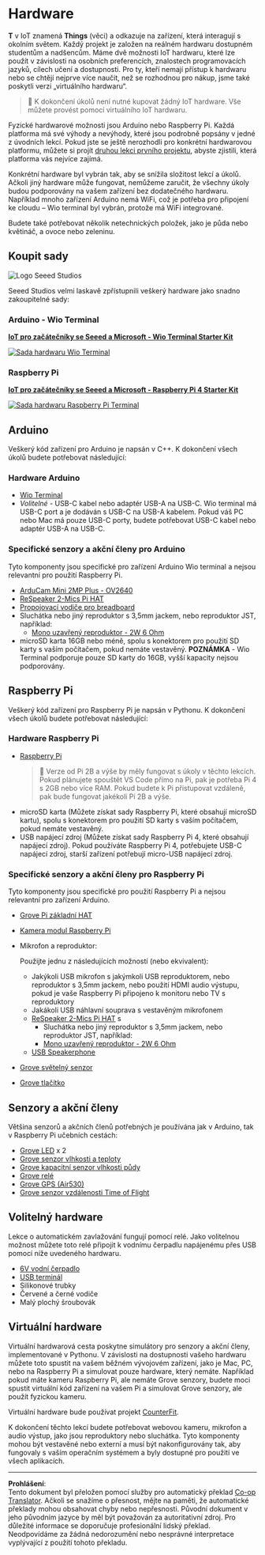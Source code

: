 <!--
CO_OP_TRANSLATOR_METADATA:
{
  "original_hash": "3dce18fab38adf93ff30b8c221b1eec5",
  "translation_date": "2025-08-27T20:30:51+00:00",
  "source_file": "hardware.md",
  "language_code": "cs"
}
-->
# Hardware

**T** v IoT znamená **Things** (věci) a odkazuje na zařízení, která interagují s okolním světem. Každý projekt je založen na reálném hardwaru dostupném studentům a nadšencům. Máme dvě možnosti IoT hardwaru, které lze použít v závislosti na osobních preferencích, znalostech programovacích jazyků, cílech učení a dostupnosti. Pro ty, kteří nemají přístup k hardwaru nebo se chtějí nejprve více naučit, než se rozhodnou pro nákup, jsme také poskytli verzi „virtuálního hardwaru“.

> 💁 K dokončení úkolů není nutné kupovat žádný IoT hardware. Vše můžete provést pomocí virtuálního IoT hardwaru.

Fyzické hardwarové možnosti jsou Arduino nebo Raspberry Pi. Každá platforma má své výhody a nevýhody, které jsou podrobně popsány v jedné z úvodních lekcí. Pokud jste se ještě nerozhodli pro konkrétní hardwarovou platformu, můžete si projít [druhou lekci prvního projektu](./1-getting-started/lessons/2-deeper-dive/README.md), abyste zjistili, která platforma vás nejvíce zajímá.

Konkrétní hardware byl vybrán tak, aby se snížila složitost lekcí a úkolů. Ačkoli jiný hardware může fungovat, nemůžeme zaručit, že všechny úkoly budou podporovány na vašem zařízení bez dodatečného hardwaru. Například mnoho zařízení Arduino nemá WiFi, což je potřeba pro připojení ke cloudu – Wio terminal byl vybrán, protože má WiFi integrované.

Budete také potřebovat několik netechnických položek, jako je půda nebo květináč, a ovoce nebo zeleninu.

## Koupit sady

![Logo Seeed Studios](../../translated_images/seeed-logo.74732b6b482b6e8e8bdcc06f0541fc92b1dabf5e3e8f37afb91e04393a8cb977.cs.png)

Seeed Studios velmi laskavě zpřístupnili veškerý hardware jako snadno zakoupitelné sady:

### Arduino - Wio Terminal

**[IoT pro začátečníky se Seeed a Microsoft - Wio Terminal Starter Kit](https://www.seeedstudio.com/IoT-for-beginners-with-Seeed-and-Microsoft-Wio-Terminal-Starter-Kit-p-5006.html)**

[![Sada hardwaru Wio Terminal](../../translated_images/wio-hardware-kit.4c70c48b85e4283a1d73e248d87d49587c0cd077eeb69cb3eca803166f63c9a5.cs.png)](https://www.seeedstudio.com/IoT-for-beginners-with-Seeed-and-Microsoft-Wio-Terminal-Starter-Kit-p-5006.html)

### Raspberry Pi

**[IoT pro začátečníky se Seeed a Microsoft - Raspberry Pi 4 Starter Kit](https://www.seeedstudio.com/IoT-for-beginners-with-Seeed-and-Microsoft-Raspberry-Pi-Starter-Kit-p-5004.html)**

[![Sada hardwaru Raspberry Pi Terminal](../../translated_images/pi-hardware-kit.26dbadaedb7dd44c73b0131d5d68ea29472ed0a9744f90d5866c6d82f2d16380.cs.png)](https://www.seeedstudio.com/IoT-for-beginners-with-Seeed-and-Microsoft-Raspberry-Pi-Starter-Kit-p-5004.html)

## Arduino

Veškerý kód zařízení pro Arduino je napsán v C++. K dokončení všech úkolů budete potřebovat následující:

### Hardware Arduino

* [Wio Terminal](https://www.seeedstudio.com/Wio-Terminal-p-4509.html)
* *Volitelné* - USB-C kabel nebo adaptér USB-A na USB-C. Wio terminal má USB-C port a je dodáván s USB-C na USB-A kabelem. Pokud váš PC nebo Mac má pouze USB-C porty, budete potřebovat USB-C kabel nebo adaptér USB-A na USB-C.

### Specifické senzory a akční členy pro Arduino

Tyto komponenty jsou specifické pro zařízení Arduino Wio terminal a nejsou relevantní pro použití Raspberry Pi.

* [ArduCam Mini 2MP Plus - OV2640](https://www.arducam.com/product/arducam-2mp-spi-camera-b0067-arduino/)
* [ReSpeaker 2-Mics Pi HAT](https://www.seeedstudio.com/ReSpeaker-2-Mics-Pi-HAT.html)
* [Propojovací vodiče pro breadboard](https://www.seeedstudio.com/Breadboard-Jumper-Wire-Pack-241mm-200mm-160mm-117m-p-234.html)
* Sluchátka nebo jiný reproduktor s 3,5mm jackem, nebo reproduktor JST, například:
  * [Mono uzavřený reproduktor - 2W 6 Ohm](https://www.seeedstudio.com/Mono-Enclosed-Speaker-2W-6-Ohm-p-2832.html)
* microSD karta 16GB nebo méně, spolu s konektorem pro použití SD karty s vaším počítačem, pokud nemáte vestavěný. **POZNÁMKA** - Wio Terminal podporuje pouze SD karty do 16GB, vyšší kapacity nejsou podporovány.

## Raspberry Pi

Veškerý kód zařízení pro Raspberry Pi je napsán v Pythonu. K dokončení všech úkolů budete potřebovat následující:

### Hardware Raspberry Pi

* [Raspberry Pi](https://www.raspberrypi.org/products/raspberry-pi-4-model-b/)
  > 💁 Verze od Pi 2B a výše by měly fungovat s úkoly v těchto lekcích. Pokud plánujete spouštět VS Code přímo na Pi, pak je potřeba Pi 4 s 2GB nebo více RAM. Pokud budete k Pi přistupovat vzdáleně, pak bude fungovat jakékoli Pi 2B a výše.
* microSD karta (Můžete získat sady Raspberry Pi, které obsahují microSD kartu), spolu s konektorem pro použití SD karty s vaším počítačem, pokud nemáte vestavěný.
* USB napájecí zdroj (Můžete získat sady Raspberry Pi 4, které obsahují napájecí zdroj). Pokud používáte Raspberry Pi 4, potřebujete USB-C napájecí zdroj, starší zařízení potřebují micro-USB napájecí zdroj.

### Specifické senzory a akční členy pro Raspberry Pi

Tyto komponenty jsou specifické pro použití Raspberry Pi a nejsou relevantní pro zařízení Arduino.

* [Grove Pi základní HAT](https://www.seeedstudio.com/Grove-Base-Hat-for-Raspberry-Pi.html)
* [Kamera modul Raspberry Pi](https://www.raspberrypi.org/products/camera-module-v2/)
* Mikrofon a reproduktor:

  Použijte jednu z následujících možností (nebo ekvivalent):
  * Jakýkoli USB mikrofon s jakýmkoli USB reproduktorem, nebo reproduktor s 3,5mm jackem, nebo použití HDMI audio výstupu, pokud je vaše Raspberry Pi připojeno k monitoru nebo TV s reproduktory
  * Jakákoli USB náhlavní souprava s vestavěným mikrofonem
  * [ReSpeaker 2-Mics Pi HAT](https://www.seeedstudio.com/ReSpeaker-2-Mics-Pi-HAT.html) s
    * Sluchátka nebo jiný reproduktor s 3,5mm jackem, nebo reproduktor JST, například:
    * [Mono uzavřený reproduktor - 2W 6 Ohm](https://www.seeedstudio.com/Mono-Enclosed-Speaker-2W-6-Ohm-p-2832.html)
  * [USB Speakerphone](https://www.amazon.com/USB-Speakerphone-Conference-Business-Microphones/dp/B07Q3D7F8S/ref=sr_1_1?dchild=1&keywords=m0&qid=1614647389&sr=8-1)
* [Grove světelný senzor](https://www.seeedstudio.com/Grove-Light-Sensor-v1-2-LS06-S-phototransistor.html)
* [Grove tlačítko](https://www.seeedstudio.com/Grove-Button.html)

## Senzory a akční členy

Většina senzorů a akčních členů potřebných je používána jak v Arduino, tak v Raspberry Pi učebních cestách:

* [Grove LED](https://www.seeedstudio.com/Grove-LED-Pack-p-4364.html) x 2
* [Grove senzor vlhkosti a teploty](https://www.seeedstudio.com/Grove-Temperature-Humidity-Sensor-DHT11.html)
* [Grove kapacitní senzor vlhkosti půdy](https://www.seeedstudio.com/Grove-Capacitive-Moisture-Sensor-Corrosion-Resistant.html)
* [Grove relé](https://www.seeedstudio.com/Grove-Relay.html)
* [Grove GPS (Air530)](https://www.seeedstudio.com/Grove-GPS-Air530-p-4584.html)
* [Grove senzor vzdálenosti Time of Flight](https://www.seeedstudio.com/Grove-Time-of-Flight-Distance-Sensor-VL53L0X.html)

## Volitelný hardware

Lekce o automatickém zavlažování fungují pomocí relé. Jako volitelnou možnost můžete toto relé připojit k vodnímu čerpadlu napájenému přes USB pomocí níže uvedeného hardwaru.

* [6V vodní čerpadlo](https://www.seeedstudio.com/6V-Mini-Water-Pump-p-1945.html)
* [USB terminál](https://www.adafruit.com/product/3628)
* Silikonové trubky
* Červené a černé vodiče
* Malý plochý šroubovák

## Virtuální hardware

Virtuální hardwarová cesta poskytne simulátory pro senzory a akční členy, implementované v Pythonu. V závislosti na dostupnosti vašeho hardwaru můžete toto spustit na vašem běžném vývojovém zařízení, jako je Mac, PC, nebo na Raspberry Pi a simulovat pouze hardware, který nemáte. Například pokud máte kameru Raspberry Pi, ale nemáte Grove senzory, budete moci spustit virtuální kód zařízení na vašem Pi a simulovat Grove senzory, ale použít fyzickou kameru.

Virtuální hardware bude používat projekt [CounterFit](https://github.com/CounterFit-IoT/CounterFit).

K dokončení těchto lekcí budete potřebovat webovou kameru, mikrofon a audio výstup, jako jsou reproduktory nebo sluchátka. Tyto komponenty mohou být vestavěné nebo externí a musí být nakonfigurovány tak, aby fungovaly s vaším operačním systémem a byly dostupné pro použití ve všech aplikacích.

---

**Prohlášení**:  
Tento dokument byl přeložen pomocí služby pro automatický překlad [Co-op Translator](https://github.com/Azure/co-op-translator). Ačkoli se snažíme o přesnost, mějte na paměti, že automatické překlady mohou obsahovat chyby nebo nepřesnosti. Původní dokument v jeho původním jazyce by měl být považován za autoritativní zdroj. Pro důležité informace se doporučuje profesionální lidský překlad. Neodpovídáme za žádná nedorozumění nebo nesprávné interpretace vyplývající z použití tohoto překladu.